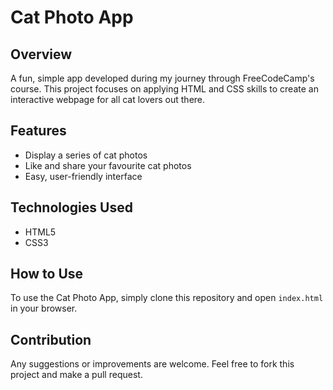 # Cat Photo App

## Overview
A fun, simple app developed during my journey through FreeCodeCamp's course. This project focuses on applying HTML and CSS skills to create an interactive webpage for all cat lovers out there.


## Features
- Display a series of cat photos
- Like and share your favourite cat photos
- Easy, user-friendly interface

## Technologies Used
- HTML5
- CSS3

## How to Use
To use the Cat Photo App, simply clone this repository and open `index.html` in your browser.

## Contribution
Any suggestions or improvements are welcome. Feel free to fork this project and make a pull request.

